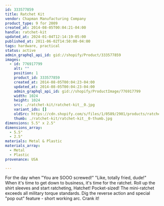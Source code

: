 ```yaml
---
id: 333577859
title: Ratchet Kit
vendor: Chapman Manufacturing Company
product_type: 9 for 2009
created_at: 2014-08-05T00:04:21-04:00
handle: ratchet-kit
updated_at: 2024-01-04T12:14:19-05:00
published_at: 2011-06-02T14:50:00-04:00
tags: hardware, practical
status: active
admin_graphql_api_id: gid://shopify/Product/333577859
images:
  - id: 776917799
    alt: ""
    position: 1
    product_id: 333577859
    created_at: 2014-08-05T00:04:23-04:00
    updated_at: 2014-08-05T00:04:23-04:00
    admin_graphql_api_id: gid://shopify/ProductImage/776917799
    width: 1024
    height: 1024
    src: ./ratchet-kit/ratchet-kit__0.jpg
    variant_ids: []
    oldSrc: https://cdn.shopify.com/s/files/1/0589/2901/products/ratchet_kit_1.jpeg?v=1407211463
    thumb: ./ratchet-kit/ratchet-kit__0-thumb.jpg
dimensions: 5.5" x 2.5"
dimensions_array:
  - 5.5"
  - 2.5"
materials: Metal & Plastic
materials_array:
  - Metal
  - Plastic
provenance: USA

---
```


For the day when "You are SOOO screwed!" "Like, totally fried, dude!" When it's time to get down to business, it's time for the ratchet. Roll up the shirt sleeves and start ratcheting, Hatchet! Pocket-sized! The mini-ratchet exceeds all military torque standards. Dig the reverse action and special "pop out" feature \- short working arc. Crank it!